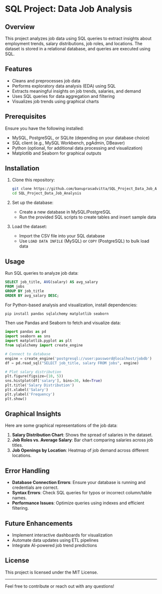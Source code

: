 # SQL Project: Data Job Analysis

## Overview
This project analyzes job data using SQL queries to extract insights about employment trends, salary distributions, job roles, and locations. The dataset is stored in a relational database, and queries are executed using SQL.

## Features
- Cleans and preprocesses job data
- Performs exploratory data analysis (EDA) using SQL
- Extracts meaningful insights on job trends, salaries, and demand
- Uses SQL queries for data aggregation and filtering
- Visualizes job trends using graphical charts

## Prerequisites
Ensure you have the following installed:
- MySQL, PostgreSQL, or SQLite (depending on your database choice)
- SQL client (e.g., MySQL Workbench, pgAdmin, DBeaver)
- Python (optional, for additional data processing and visualization)
- Matplotlib and Seaborn for graphical outputs

## Installation
1. Clone this repository:
   ```bash
   git clone https://github.com/banuprasadvitta/SQL_Project_Data_Job_Analysis.git
   cd SQL_Project_Data_Job_Analysis
   ```

2. Set up the database:
   - Create a new database in MySQL/PostgreSQL
   - Run the provided SQL scripts to create tables and insert sample data

3. Load the dataset:
   - Import the CSV file into your SQL database
   - Use `LOAD DATA INFILE` (MySQL) or `COPY` (PostgreSQL) to bulk load data

## Usage
Run SQL queries to analyze job data:
```sql
SELECT job_title, AVG(salary) AS avg_salary
FROM jobs
GROUP BY job_title
ORDER BY avg_salary DESC;
```

For Python-based analysis and visualization, install dependencies:
```bash
pip install pandas sqlalchemy matplotlib seaborn
```
Then use Pandas and Seaborn to fetch and visualize data:
```python
import pandas as pd
import seaborn as sns
import matplotlib.pyplot as plt
from sqlalchemy import create_engine

# Connect to database
engine = create_engine('postgresql://user:password@localhost/jobdb')
df = pd.read_sql("SELECT job_title, salary FROM jobs", engine)

# Plot salary distribution
plt.figure(figsize=(10, 5))
sns.histplot(df['salary'], bins=30, kde=True)
plt.title('Salary Distribution')
plt.xlabel('Salary')
plt.ylabel('Frequency')
plt.show()
```

## Graphical Insights
Here are some graphical representations of the job data:
1. **Salary Distribution Chart**: Shows the spread of salaries in the dataset.
2. **Job Roles vs. Average Salary**: Bar chart comparing salaries across job titles.
3. **Job Openings by Location**: Heatmap of job demand across different locations.

## Error Handling
- **Database Connection Errors**: Ensure your database is running and credentials are correct.
- **Syntax Errors**: Check SQL queries for typos or incorrect column/table names.
- **Performance Issues**: Optimize queries using indexes and efficient filtering.

## Future Enhancements
- Implement interactive dashboards for visualization
- Automate data updates using ETL pipelines
- Integrate AI-powered job trend predictions

## License
This project is licensed under the MIT License.

---
Feel free to contribute or reach out with any questions!

